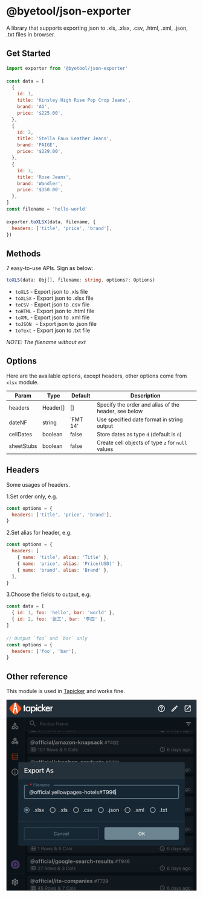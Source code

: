 # @byetool/json-exporter

A library that supports exporting json to .xls, .xlsx, .csv, .html, .xml, .json, .txt files in browser.

## Get Started

```js
import exporter from '@byetool/json-exporter'

const data = [
  {
    id: 1,
    title: 'Kinsley High Rise Pop Crop Jeans',
    brand: 'AG',
    price: '$225.00',
  },
  {
    id: 2,
    title: 'Stella Faux Leather Jeans',
    brand: 'PAIGE',
    price: '$229.00',
  },
  {
    id: 3,
    title: 'Rose Jeans',
    brand: 'Wandler',
    price: '$350.00',
  },
]
const filename = 'hello-world'

exporter.toXLSX(data, filename, {
  headers: ['title', 'price', 'brand'],
})
```

## Methods

7 easy-to-use APIs. Sign as below:

```ts
toXLS(data: Obj[], filename: string, options?: Options)
```

- `toXLS` - Export json to .xls file
- `toXLSX` - Export json to .xlsx file
- `toCSV` - Export json to .csv file
- `toHTML` - Export json to .html file
- `toXML` - Export json to .xml file
- `toJSON ` - Export json to .json file
- `toText` - Export json to .txt file

_NOTE: The filename without ext_

## Options

Here are the available options, except headers, other options come from `xlsx` module.

| Param      | Type     | Default  | Description                                          |
| ---------- | -------- | -------- | ---------------------------------------------------- |
| headers    | Header[] | []       | Specify the order and alias of the header, see below |
| dateNF     | string   | 'FMT 14' | Use specified date format in string output           |
| cellDates  | boolean  | false    | Store dates as type `d` (default is `n`)             |
| sheetStubs | boolean  | false    | Create cell objects of type `z` for `null` values    |

## Headers

Some usages of headers.

1.Set order only, e.g.

```js
const options = {
  headers: ['title', 'price', 'brand'],
}
```

2.Set alias for header, e.g.

```js
const options = {
  headers: [
    { name: 'title', alias: 'Title' },
    { name: 'price', alias: 'Price(USD)' },
    { name: 'brand', alias: 'Brand' },
  ],
}
```

3.Choose the fields to output, e.g.

```js
const data = [
  { id: 1, foo: 'hello', bar: 'world' },
  { id: 2, foo: '张三', bar: '李四' },
]

// Output `foo` and `bar` only
const options = {
  headers: ['foo', 'bar'],
}
```

## Other reference

This module is used in [Tapicker](https://www.tapicker.com/) and works fine.

![tapicker](images/tapicker.png)
